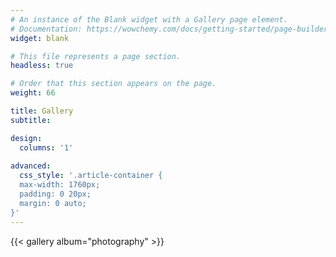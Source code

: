 ```yaml
---
# An instance of the Blank widget with a Gallery page element.
# Documentation: https://wowchemy.com/docs/getting-started/page-builder/
widget: blank

# This file represents a page section.
headless: true

# Order that this section appears on the page.
weight: 66

title: Gallery
subtitle:

design:
  columns: '1'
  
advanced:
  css_style: '.article-container {
  max-width: 1760px;
  padding: 0 20px;
  margin: 0 auto;
}'
---
```


{{< gallery album="photography" >}}


